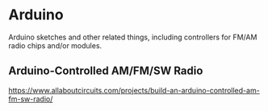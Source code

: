 # Arduino

Arduino sketches and other related things, including controllers for FM/AM radio chips and/or modules.

## Arduino-Controlled AM/FM/SW Radio

https://www.allaboutcircuits.com/projects/build-an-arduino-controlled-am-fm-sw-radio/
